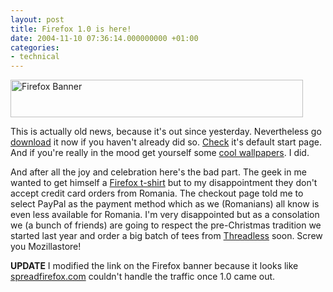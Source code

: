 ```yaml
---
layout: post
title: Firefox 1.0 is here!
date: 2004-11-10 07:36:14.000000000 +01:00
categories:
- technical
---
```

<a href="http://www.mozilla.org/products/firefox/"><img src="http://rheet.mozilla.org/sfx-images/affiliates/Banners/468x60/trust.png" width="468" height="60" border="0" class="image" alt="Firefox Banner"></a>

This is actually old news, because it's out since yesterday. Nevertheless go <a href="http://www.mozilla.org/products/firefox/">download</a> it now if you haven't already did so. <a href="http://www.google.com/firefox">Check</a> it's default start page. And if you're really in the mood get yourself some <a href="http://www.rakaz.nl/nucleus/index.php?itemid=10">cool wallpapers</a>. I did.

And after all the joy and celebration here's the bad part. The geek in me wanted to get himself a <a href="http://www.mozillastore.com/products/clothing/firefoxtee">Firefox t-shirt</a> but to my disappointment they don't accept credit card orders from Romania. The checkout page told me to select PayPal as the payment method which as we (Romanians) all know is even less available for Romania. I'm very disappointed but as a consolation we (a bunch of friends) are going to respect the pre-Christmas tradition we started last year and order a big batch of tees from <a href="http://www.threadless.com">Threadless</a> soon. Screw you Mozillastore!

<b>UPDATE</b> I modified the link on the Firefox banner because it looks like <a href="http://www.spreadfirefox.com">spreadfirefox.com</a> couldn't handle the traffic once 1.0 came out.
